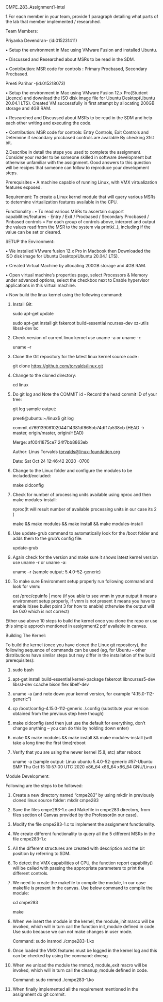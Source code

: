CMPE_283_Assignment1-intel

1.For each member in your team, provide 1 paragraph detailing what parts of the lab that member implemented / researched.

Team Members:

Priyanka Devendran- (id:015231411) 

•	Setup the environment in Mac using VMware Fusion and installed Ubuntu.

•	Discussed and Researched about MSRs to be read in the SDM. 

•	Contribution: MSR code for controls : Primary Procbased, Secondary Procbased.

Preeti Parihar -(id:015218073)

•	Setup the environment in Mac using VMware Fusion 12.x Pro(Student Licence) and download the ISO disk image file for Ubuntu Desktop(Ubuntu 20.04.1 LTS). Created VM successfully in first attempt by allocating 200GB storage and 4GB RAM.

•	Researched and Discussed about MSRs to be read in the SDM and help each other writing and executing the code.

•	Contribution: MSR code for controls: Entry Controls, Exit Controls and Determine if secondary procbased controls are available By checking 31st bit.

2.Describe in detail the steps you used to complete the assignment. Consider your reader to be someone skilled in software development but otherwise unfamiliar with the assignment. Good answers to this question will be recipes that someone can follow to reproduce your development steps.

Prerequisites • A machine capable of running Linux, with VMX virtualization features exposed.

Requirement: To create a Linux kernel module that will query various MSRs to determine virtualization features available in the CPU.

Functionality : • To read various MSRs to ascertain support capabilities/features - Entry / Exit / Procbased / Secondary Procbased / Pinbased controls • For each group of controls above, interpret and output the values read from the MSR to the system via printk(..), including if the value can be set or cleared.

SETUP the Environment:

•	We installed VMware fusion 12.x Pro in Macbook then Downloaded the ISO disk image for Ubuntu Desktop(Ubuntu 20.04.1 LTS).

•	Created Virtual Machine by allocating 200GB storage and 4GB RAM.

•	Open virtual machine’s properties page, select Processors & Memory under advanced options, select the checkbox next to Enable hypervisor applications in this virtual machine.

•	Now build the linux kernel using the following command:

1. Install Git:

    sudo apt-get update

    sudo apt-get install git fakeroot build-essential ncurses-dev xz-utils libssl-dev bc

2. Check version of current linux kernel use uname -a or uname -r:
    
    uname –r

3. Clone the Git repository for the latest linux kernel source code :

    git clone https://github.com/torvalds/linux.git

4. Change to the cloned directory:
    
    cd linux

5. Do git log and Note the COMMIT id - Record the head commit ID of your tree:

    git log
    sample output:

    preeti@ubuntu:~/linux$ git log

    commit d76913908102044f14381df865bb74df17a538cb (HEAD -> master, origin/master, origin/HEAD)

    Merge: af0041875ce7 24f7bb8863eb

    Author: Linus Torvalds <torvalds@linux-foundation.org>

    Date:   Sat Oct 24 12:46:42 2020 -0700

6. Change to the Linux folder and configure the modules to be included/excluded:
    
    make oldconfig

7. Check for number of processing units available using nproc and then make modules-install:

    nproc(It will result number of available processing units in our case its 2 )
    
    make && make modules && make install && make modules-install 

8. Use update-grub command to automatically look for the /boot folder and adds them to the grub’s config file:
    
    update-grub

9. Again check for the version and make sure it shows latest kernel version use uname -r or uname -a:
    
    uname –r (sample output: 5.4.0-52-generic)

10. To make sure Environment setup properly run following command and look for vmm:

    cat /proc/cpuinfo | more (if you able to see vmm in your output it means environment setup properly, if vmm is not present it means you have to enable it(see       bullet point 3 for how to enable) otherwise the output will be 0x0 which is not correct)
    
Either use above 10 steps to build the kernel once you clone the repo or use this simple approch mentioned in assignment2 pdf available in canvas.

Building The Kernel:

To build the kernel (once you have cloned the Linux git repository), the following sequence of commands can be used (eg, for Ubuntu – other distributions have similar steps but may differ in the installation of the build prerequisites):

1. sudo bash

2. apt-get install build-essential kernel-package fakeroot libncurses5-dev libssl-dev ccache bison flex libelf-dev

3. uname -a       (and note down your kernel version, for example “4.15.0-112-generic”)

4. cp /boot/config-4.15.0-112-generic    ./.config       (substitute your version obtained from the previous step here though)

5. make oldconfig       (and then just use the default for everything, don’t change anything – you can do this by holding down enter)

6. make && make modules && make install && make modules-install     (will take a long time the first time)reboot

7. Verify that you are using the newer kernel (5.8, etc) after reboot:

    uname -a (sample output: Linux ubuntu 5.4.0-52-generic #57-Ubuntu SMP Thu Oct 15 10:57:00 UTC 2020 x86_64 x86_64 x86_64 GNU/Linux)

Module Development:

Following are the steps to be followed:

1. Create a new directory named “cmpe283” by using mkdir in previously cloned linux source folder:
    mkdir cmpe283

2. Save the files cmpe283-1.c and Makefile in cmpe283 directory, from files section of Canvas provided by the Professor(in our case).

3. Modify the file cmpe283-1.c to implement the assignment functionality.

4. We create different functionality to query all the 5 different MSRs in the file cmpe283-1.c

5. All the different structures are created with description and the bit position by referring to SDM.

6. To detect the VMX capabilities of CPU, the function report capability() will be called with passing the appropriate parameters to print the different controls. 

7. We need to create the makefile to compile the module, In our case makefile is present in the canvas.
Use below command to compile the module:

    cd cmpe283

    make

8. When we insert the module in the kernel, the module_init marco will be invoked, which will in turn call the function init_module defined in code. Use sudo because we can not make changes in user mode.

    Command: sudo insmod ./cmpe283-1.ko

9. Once loaded the VMX features must  be logged in the kernel log and this can be checked by using the command: dmesg

10. When we unload the module the rmmod, module_exit macro will be invoked, which will in turn call the cleanup_module defined in code.

    Command:  sudo rmmod ./cmpe283-1.ko

11. When finally implemented all the requirement mentioned in the assignment do git commit.
